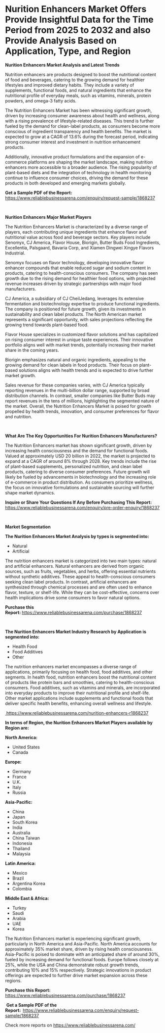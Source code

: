 <p><h1>Nurition Enhancers Market Offers Provide Insightful Data for the Time Period from 2025 to 2032 and also Provide Analysis Based on Application, Type, and Region</h1></p><p><strong>Nurition Enhancers Market Analysis and Latest Trends</strong></p>
<p><p>Nutrition enhancers are products designed to boost the nutritional content of food and beverages, catering to the growing demand for healthier lifestyles and improved dietary habits. They include a variety of supplements, functional foods, and natural ingredients that enhance the nutritional profile of everyday meals, such as vitamins, minerals, protein powders, and omega-3 fatty acids.</p><p>The Nutrition Enhancers Market has been witnessing significant growth, driven by increasing consumer awareness about health and wellness, along with a rising prevalence of lifestyle-related diseases. This trend is further fueled by the demand for clean-label products, as consumers become more conscious of ingredient transparency and health benefits. The market is expected to grow at a CAGR of 13.6% during the forecast period, indicating strong consumer interest and investment in nutrition enhancement products.</p><p>Additionally, innovative product formulations and the expansion of e-commerce platforms are shaping the market landscape, making nutrition enhancers more accessible to a broader audience. The rising popularity of plant-based diets and the integration of technology in health monitoring continue to influence consumer choices, driving the demand for these products in both developed and emerging markets globally.</p></p>
<p><strong>Get a Sample PDF of the Report:&nbsp;</strong> <a href="https://www.reliablebusinessarena.com/enquiry/request-sample/1868237?utm_campaign=2130&utm_medium=2&utm_source=Github&utm_content=ia&utm_term=15022025&utm_id=nurition-enhancers">https://www.reliablebusinessarena.com/enquiry/request-sample/1868237</a></p>
<p>&nbsp;</p>
<p><strong>Nurition Enhancers Major Market Players</strong></p>
<p><p>The Nutrition Enhancers Market is characterized by a diverse range of players, each contributing unique ingredients that enhance flavor and nutritional value across food and beverage sectors. Key players include Senomyx, CJ America, Flavor House, Biorigin, Butter Buds Food Ingredients, Excellentia, Palsgaard, Bavaria Corp, and Xiamen Dingwei Xingye Flavors Industrial.</p><p>Senomyx focuses on flavor technology, developing innovative flavor enhancer compounds that enable reduced sugar and sodium content in products, catering to health-conscious consumers. The company has seen growth due to the rising demand for healthier food options, with projected revenue increases driven by strategic partnerships with major food manufacturers.</p><p>CJ America, a subsidiary of CJ CheilJedang, leverages its extensive fermentation and biotechnology expertise to produce functional ingredients. The company is positioned for future growth, given its investments in sustainability and clean label products. The North American market represents a significant opportunity, with sales projections reflecting the growing trend towards plant-based food.</p><p>Flavor House specializes in customized flavor solutions and has capitalized on rising consumer interest in unique taste experiences. Their innovative portfolio aligns well with market trends, potentially increasing their market share in the coming years.</p><p>Biorigin emphasizes natural and organic ingredients, appealing to the growing demand for clean labels in food products. Their focus on plant-based solutions aligns with health trends and is expected to drive further market growth.</p><p>Sales revenue for these companies varies, with CJ America typically reporting revenues in the multi-billion dollar range, supported by broad distribution channels. In contrast, smaller companies like Butter Buds may report revenues in the tens of millions, highlighting the segmented nature of the market. Overall, the Nutrition Enhancers Market is poised for growth propelled by health trends, innovation, and consumer preferences for flavor and nutrition.</p></p>
<p>&nbsp;</p>
<p><strong>What Are The Key Opportunities For Nurition Enhancers Manufacturers?</strong></p>
<p><p>The Nutrition Enhancers market has shown significant growth, driven by increasing health consciousness and the demand for functional foods. Valued at approximately USD 20 billion in 2022, the market is projected to expand at a CAGR of around 8% through 2028. Key trends include the rise of plant-based supplements, personalized nutrition, and clean label products, catering to diverse consumer preferences. Future growth will likely be fueled by advancements in biotechnology and the increasing role of e-commerce in product distribution. As consumers prioritize wellness, the focus on innovative formulations and sustainable sourcing will further shape market dynamics.</p></p>
<p><strong>Inquire or Share Your Questions If Any Before Purchasing This Report:</strong> <a href="https://www.reliablebusinessarena.com/enquiry/pre-order-enquiry/1868237?utm_campaign=2130&utm_medium=2&utm_source=Github&utm_content=ia&utm_term=15022025&utm_id=nurition-enhancers">https://www.reliablebusinessarena.com/enquiry/pre-order-enquiry/1868237</a></p>
<p>&nbsp;</p>
<p><strong>Market Segmentation</strong></p>
<p><strong>The Nurition Enhancers Market Analysis by types is segmented into:</strong></p>
<p><ul><li>Natural</li><li>Artificial</li></ul></p>
<p><p>The nutrition enhancers market is categorized into two main types: natural and artificial enhancers. Natural enhancers are derived from organic sources, such as fruits, vegetables, and herbs, offering essential nutrients without synthetic additives. These appeal to health-conscious consumers seeking clean label products. In contrast, artificial enhancers are synthesized through chemical processes and are often used to enhance flavor, texture, or shelf-life. While they can be cost-effective, concerns over health implications drive some consumers to favor natural options.</p></p>
<p><strong>Purchase this Report:&nbsp;</strong><a href="https://www.reliablebusinessarena.com/purchase/1868237?utm_campaign=2130&utm_medium=2&utm_source=Github&utm_content=ia&utm_term=15022025&utm_id=nurition-enhancers">https://www.reliablebusinessarena.com/purchase/1868237</a></p>
<p>&nbsp;</p>
<p><strong>The Nurition Enhancers Market Industry Research by Application is segmented into:</strong></p>
<p><ul><li>Health Food</li><li>Food Additives</li><li>Other</li></ul></p>
<p><p>The nutrition enhancers market encompasses a diverse range of applications, primarily focusing on health food, food additives, and other segments. In health food, nutrition enhancers boost the nutritional content of products like protein bars and smoothies, catering to health-conscious consumers. Food additives, such as vitamins and minerals, are incorporated into everyday products to improve their nutritional profile and shelf-life. Other market applications include supplements and functional foods that deliver specific health benefits, enhancing overall wellness and lifestyle.</p></p>
<p><a href="https://www.reliablebusinessarena.com/nurition-enhancers-r1868237?utm_campaign=2130&utm_medium=2&utm_source=Github&utm_content=ia&utm_term=15022025&utm_id=nurition-enhancers">&nbsp;https://www.reliablebusinessarena.com/nurition-enhancers-r1868237</a></p>
<p><strong>In terms of Region, the Nurition Enhancers Market Players available by Region are:</strong></p>
<p>
    <p> <strong> North America: </strong>
        <ul>
            <li>United States</li>
            <li>Canada</li>
        </ul>
        </p> 
    <p> <strong> Europe: </strong>
        <ul>
            <li>Germany</li>
            <li>France</li>
            <li>U.K.</li>
            <li>Italy</li>
            <li>Russia</li>
        </ul>
        </p> 
    <p> <strong> Asia-Pacific: </strong>
        <ul>
            <li>China</li>
            <li>Japan</li>
            <li>South Korea</li>
            <li>India</li>
            <li>Australia</li>
            <li>China Taiwan</li>
            <li>Indonesia</li>
            <li>Thailand</li>
            <li>Malaysia</li>
        </ul>
        </p> 
    <p> <strong> Latin America: </strong>
        <ul>
            <li>Mexico</li>
            <li>Brazil</li>
            <li>Argentina Korea</li>
            <li>Colombia</li>
        </ul>
        </p> 
    <p> <strong> Middle East & Africa: </strong>
        <ul>
            <li>Turkey</li>
            <li>Saudi</li>
            <li>Arabia</li>
            <li>UAE</li>
            <li>Korea</li>
        </ul>
    </p>
    </p>
<p><p>The Nutrition Enhancers market is experiencing significant growth, particularly in North America and Asia-Pacific. North America accounts for approximately 35% market share, driven by rising health consciousness. Asia-Pacific is poised to dominate with an anticipated share of around 30%, fueled by increasing demand for functional foods. Europe follows closely at 25%, while the USA and China demonstrate robust growth trends, contributing 10% and 15% respectively. Strategic innovations in product offerings are expected to further drive market expansion across these regions.</p></p>
<p><strong>Purchase this Report: </strong><a href="https://www.reliablebusinessarena.com/purchase/1868237?utm_campaign=2130&utm_medium=2&utm_source=Github&utm_content=ia&utm_term=15022025&utm_id=nurition-enhancers">https://www.reliablebusinessarena.com/purchase/1868237</a></p>
<p>&nbsp;<strong>Get a Sample PDF of the Report:&nbsp;&nbsp;</strong><a href="https://www.reliablebusinessarena.com/enquiry/request-sample/1868237?utm_campaign=2130&utm_medium=2&utm_source=Github&utm_content=ia&utm_term=15022025&utm_id=nurition-enhancers">https://www.reliablebusinessarena.com/enquiry/request-sample/1868237</a></p>
<p><strong></strong></p>
<p>Check more reports on <a href="https://www.reliablebusinessarena.com/?utm_campaign=2130&utm_medium=2&utm_source=Github&utm_content=ia&utm_term=15022025&utm_id=nurition-enhancers">https://www.reliablebusinessarena.com/</a></p>